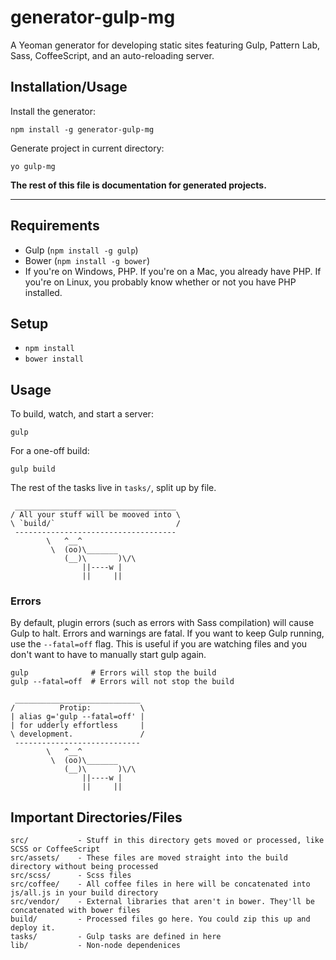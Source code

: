 # generator-gulp-mg

A Yeoman generator for developing static sites featuring Gulp, Pattern Lab, Sass, CoffeeScript, and an auto-reloading server.

## Installation/Usage

Install the generator:

```
npm install -g generator-gulp-mg
```

Generate project in current directory:

```
yo gulp-mg
```

**The rest of this file is documentation for generated projects.**

---

## Requirements

- Gulp (`npm install -g gulp`)
- Bower (`npm install -g bower`)
- If you're on Windows, PHP. If you're on a Mac, you already have PHP. If you're on Linux, you probably know whether or not you have PHP installed.

## Setup

- `npm install`
- `bower install`

## Usage

To build, watch, and start a server:

```
gulp
```

For a one-off build:

```
gulp build
```

The rest of the tasks live in `tasks/`, split up by file.

```
 ____________________________________ 
/ All your stuff will be mooved into \
\ `build/`                           /
 ------------------------------------ 
        \   ^__^
         \  (oo)\_______
            (__)\       )\/\
                ||----w |
                ||     ||
```

### Errors

By default, plugin errors (such as errors with Sass compilation) will cause
Gulp to halt. Errors and warnings are fatal. If you want to keep Gulp running,
use the `--fatal=off` flag. This is useful if you are watching files and you
don't want to have to manually start gulp again.

```
gulp              # Errors will stop the build
gulp --fatal=off  # Errors will not stop the build
```

```
 ____________________________ 
/          Protip:           \
| alias g='gulp --fatal=off' |
| for udderly effortless     |
\ development.               /
 ---------------------------- 
        \   ^__^
         \  (oo)\_______
            (__)\       )\/\
                ||----w |
                ||     ||
```

## Important Directories/Files

```
src/           - Stuff in this directory gets moved or processed, like SCSS or CoffeeScript
src/assets/    - These files are moved straight into the build directory without being processed
src/scss/      - Scss files
src/coffee/    - All coffee files in here will be concatenated into js/all.js in your build directory
src/vendor/    - External libraries that aren't in bower. They'll be concatenated with bower files
build/         - Processed files go here. You could zip this up and deploy it.
tasks/         - Gulp tasks are defined in here
lib/           - Non-node dependenices
```
